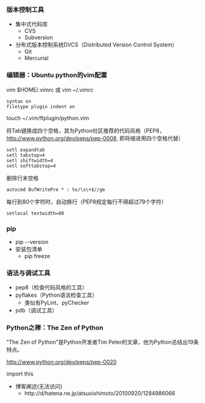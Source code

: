 ### 版本控制工具 ###
- 集中式代码库
	- CVS
	- Subversion
- 分布式版本控制系统DVCS（Distributed Version Control System）
	- Git
	- Mercurial

### 编辑器：Ubuntu python的vim配置 ###

vim $HOME/.vimrc 或 vim ~/.vimrc

	syntax on
	filetype plugin indent on

touch ~/.vim/ftplugin/python.vim
	
将Tab键换成四个空格，其为Python社区推荐的代码风格（PEP8，http://www.python.org/dev/peps/pep-0008, 即将缩进用四个空格代替）

	setl expandtab
	setl tabstop=4
	setl shiftwidth=4
	setl softtabstop=4

删除行末空格

	autocmd BufWritePre * : %s/\s\+$//ge

每行到80个字符时，自动换行（PEP8规定每行不得超过79个字符）
	
	setlocal textwidth=80

### pip ###

- pip --version
- 安装包清单
	- pip freeze

### 语法与调试工具 ###
- pep8（检查代码风格的工具）
- pyflakes（Python语法检查工具）
	- 类似有PyLint、pyChecker
- pdb（调试工具）

### Python之禅：The Zen of Python ###
"The Zen of Python"是Python开发者Tim Peter的文章，他为Python总结出19条特点。

http://www.python.org/dev/peps/pep-0020

import this

- 博客阐述(无法访问)
	- http://d/hatena.ne.jp/atsuoishimoto/20100920/1284986066
